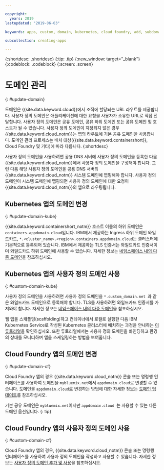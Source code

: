 ```yaml
---

copyright:
  years: 2019
lastupdated: "2019-06-03"

keywords: apps, custom, domain, kubernetes, cloud foundry, add, subdomain, custom domain, dns, domainname, domain name, endpoint, update, migrate

subcollection: creating-apps

---
```


{:shortdesc: .shortdesc}
{:tip: .tip}
{:new_window: target="_blank"}
{:codeblock: .codeblock}
{:screen: .screen}

# 도메인 관리
{: #update-domain}

도메인은 {{site.data.keyword.cloud}}에서 조직에 할당되는 URL 라우트를 제공합니다. 사용자 정의 도메인은 애플리케이션에 대한 요청을 사용자가 소유한 URL로 직접 전달합니다. 사용자 정의 도메인은 공유 도메인, 공유 하위 도메인 또는 공유 도메인 및 호스트가 될 수 있습니다. 사용자 정의 도메인이 지정되지 않은 경우 {{site.data.keyword.cloud_notm}}는 앱의 라우트에 기본 공유 도메인을 사용합니다. 도메인 관리 프로세스는 배치 대상({{site.data.keyword.containershort}}, Cloud Foundry 및 기타)에 따라 다릅니다.
{:shortdesc}

사용자 정의 도메인을 사용하려면 공용 DNS 서버에 사용자 정의 도메인을 등록한 다음 {{site.data.keyword.cloud_notm}}에서 사용자 정의 도메인을 구성해야 합니다. 그런 다음 해당 사용자 정의 도메인을 공용 DNS 서버의 {{site.data.keyword.cloud_notm}} 시스템 도메인에 맵핑해야 합니다. 사용자 정의 도메인이 시스템 도메인에 맵핑되면 사용자 정의 도메인에 대한 요청이 {{site.data.keyword.cloud_notm}}의 앱으로 라우팅됩니다.

## Kubernetes 앱의 도메인 변경
{: #update-domain-kube}

{{site.data.keyword.containershort_notm}} 호스트 이름의 하위 도메인은 `containers.appdomain.cloud`입니다. IBM에서 제공하는 Ingress 하위 도메인 와일드카드, `*.<cluster_name>.<region>.containers.appdomain.cloud`는 클러스터에 기본적으로 등록되어 있습니다. IBM에서 제공하는 TLS 인증서는 와일드카드 인증서이며 와일드카드 하위 도메인에 사용할 수 있습니다. 자세한 정보는 [네임스페이스 내의 다중 도메인](/docs/containers?topic=containers-ingress#multi-domains)을 참조하십시오.

## Kubernetes 앱의 사용자 정의 도메인 사용
{: #custom-domain-kube}

사용자 정의 도메인을 사용하려면 사용자 정의 도메인을 `*.custom_domain.net `과 같은 와일드카드 도메인으로 등록해야 합니다. TLS를 사용하려면 와일드카드 인증서를 가져와야 합니다. 자세한 정보는 [네임스페이스 내의 다중 도메인](/docs/containers?topic=containers-ingress#multi-domains)을 참조하십시오.

웹 앱을 스캐폴딩(scaffolding)하고 컨테이너에서 로컬로 실행한 다음 IBM Kubernetes Service로 작성된 Kubernetes 클러스터에 배치하는 과정을 안내하는 [이 튜토리얼](/docs/tutorials?topic=solution-tutorials-scalable-webapp-kubernetes)을 확인하십시오. 또한 튜토리얼에서는 사용자 정의 도메인을 바인딩하고 환경의 상태를 모니터하며 앱을 스케일링하는 방법을 보여줍니다.

## Cloud Foundry 앱의 도메인 변경
{: #update-domain-cf}

Cloud Foundry 앱의 경우 {{site.data.keyword.cloud_notm}} 콘솔 또는 명령행 인터페이스를 사용하여 도메인을 `mybluemix.net`에서 `appdomain.cloud`로 변경할 수 있습니다. 도메인을 `appdomain.cloud`로 변경하는 방법에 대한 자세한 정보는 [도메인 업데이트](/docs/cloud-foundry-public?topic=cloud-foundry-public-update-domain)를 참조하십시오.

기본 공유 도메인은 `mybluemix.net`이지만 `appdomain.cloud `는 사용할 수 있는 다른 도메인 옵션입니다.
{: tip}

## Cloud Foundry 앱의 사용자 정의 도메인 사용
{: #custom-domain-cf}

Cloud Foundry 앱의 경우, {{site.data.keyword.cloud_notm}} 콘솔 또는 명령행 인터페이스를 사용하여 사용자 정의 도메인을 작성하고 사용할 수 있습니다. 자세한 정보는 [사용자 정의 도메인 추가 및 사용](/docs/cloud-foundry-public?topic=cloud-foundry-public-custom-domains)을 참조하십시오.
